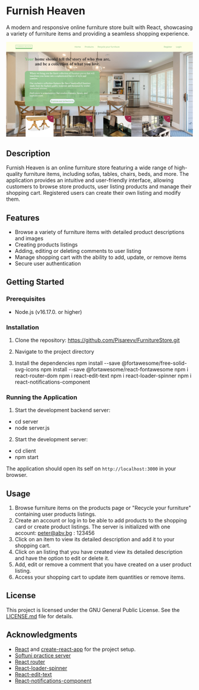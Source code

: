 # Furnish Heaven

A modern and responsive online furniture store built with React, showcasing a variety of furniture items and providing a seamless shopping experience.

![Furnish Heaven Screenshot](/client/assets/FurnishHeavenScreenshot.png)

## Description
Furnish Heaven is an online furniture store featuring a wide range of high-quality furniture items, including sofas, tables, chairs, beds, and more. The application provides an intuitive and user-friendly interface, allowing customers to browse store products, user listing products and manage their shopping cart. Registered users can create their own listing and modify them.

## Features 
- Browse a variety of furniture items with detailed product descriptions and images
- Creating products listings 
- Adding, editing or deleting comments to user listing
- Manage shopping cart with the ability to add, update, or remove items
- Secure user authentication 

## Getting Started

### Prerequisites

- Node.js (v16.17.0. or higher)

### Installation
1. Clone the repository:
https://github.com/Pisarevv/FurnitureStore.git

2. Navigate to the project directory

3. Install the dependencies
npm install --save @fortawesome/free-solid-svg-icons
npm install --save @fortawesome/react-fontawesome
npm i react-router-dom
npm i react-edit-text
npm i react-loader-spinner
npm i react-notifications-component


### Running the Application

1. Start the development backend server:
- cd server
- node server.js

2. Start the development server:
- cd client
- npm start

The application should open its self on `http://localhost:3000` in your browser.

## Usage

1. Browse furniture items on the products page or "Recycle your furniture" containing user products listings.
2. Create an account or log in to be able to add products to the shopping card or create product listings.
   The server is initialized with one account: 
   peter@abv.bg : 123456
3. Click on an item to view its detailed description and add it to your shopping cart.
4. Click on an listing that you have created view its detailed description and have the option to edit or delete it.
5. Add, edit or remove a comment that you have created on a user product listing.
6. Access your shopping cart to update item quantities or remove items.

## License

This project is licensed under the GNU General Public License. See the [LICENSE.md](./LICENSE.md) file for details.

## Acknowledgments

- [React](https://reactjs.org/) and [create-react-app](https://create-react-app.dev/) for the project setup.
- [Softuni practice server](https://github.com/softuni-practice-server)
- [React router](https://reactrouter.com/en/main)
- [React-loader-spinner](https://mhnpd.github.io/react-loader-spinner/)
- [React-edit-text](https://github.com/bymi15/react-edit-text)
- [React-notifications-component](https://github.com/teodosii/react-notifications-component)

